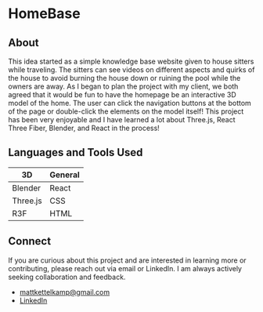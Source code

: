 # HomeBase

## About
This idea started as a simple knowledge base website given to house sitters while traveling. The sitters can see videos on different aspects and quirks of the house to avoid burning the house down or ruining the pool while the owners are away. As I began to plan the project with my client, we both agreed that it would be fun to have the homepage be an interactive 3D model of the home. The user can click the navigation buttons at the bottom of the page or double-click the elements on the model itself! This project has been very enjoyable and I have learned a lot about Three.js, React Three Fiber, Blender, and React in the process!

## Languages and Tools Used
| 3D          | General          |
| ----------- | ---------------- |
| Blender     | React            |
| Three.js    | CSS              |
| R3F         | HTML             |

## Connect
If you are curious about this project and are interested in learning more or contributing, please reach out via email or LinkedIn. I am always actively seeking collaboration and feedback.  
- mattkettelkamp@gmail.com
- [LinkedIn](https://www.linkedin.com/in/matthew-kettelkamp-100490b2/)
